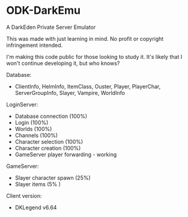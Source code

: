 # ODK-DarkEmu


A DarkEden Private Server Emulator


This was made with just learning in mind. No profit or copyright infringement intended.


I'm making this code public for those looking to study it.
It's likely that I won't continue developing it, but who knows?


Database:
* ClientInfo, HelmInfo, ItemClass, Ouster, Player, PlayerChar, ServerGroupInfo, Slayer, Vampire, WorldInfo

LoginServer:
* Database connection (100%)
* Login               (100%)
* Worlds              (100%)
* Channels            (100%)
* Character selection (100%)
* Character creation  (100%)
* GameServer player forwarding - working
	

GameServer:
* Slayer character spawn (25%)
* Slayer items           (5% )
	
	
Client version:
* DKLegend v6.64